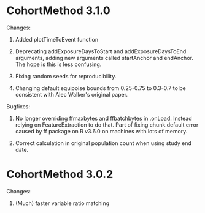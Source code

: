CohortMethod 3.1.0
==================

Changes:

1. Added plotTimeToEvent function

2. Deprecating addExposureDaysToStart and addExposureDaysToEnd arguments, adding new arguments called startAnchor and endAnchor. The hope is this is less confusing.

3. Fixing random seeds for reproducibility.

4. Changing default equipoise bounds from 0.25-0.75 to 0.3-0.7 to be consistent with Alec Walker's original paper.

Bugfixes:

1. No longer overriding ffmaxbytes and ffbatchbytes in .onLoad. Instead relying on FeatureExtraction to do that. Part of fixing chunk.default error caused by ff package on R v3.6.0 on machines with lots of memory.

2. Correct calculation in original population count when using study end date.


CohortMethod 3.0.2
==================

Changes:

1. (Much) faster variable ratio matching
